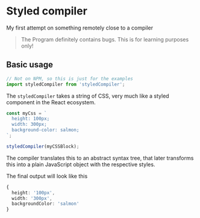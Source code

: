 # Styled compiler

My first attempt on something remotely close to a compiler

> The Program definitely contains bugs. This is for learning purposes only!

## Basic usage

```ts
// Not on NPM, so this is just for the examples
import styledCompiler from 'styledCompiler';
```

The `styledCompiler` takes a string of CSS, very much like a
styled component in the React ecosystem.

```ts
const myCss = `
  height: 100px;
  width: 300px;
  background-color: salmon;
`;

styledCompiler(myCSSBlock);
```

The compiler translates this to an abstract syntax tree, that later transforms this into a
plain JavaScript object with the respective styles.

The final output will look like this

```ts
{
  height: '100px',
  width: '300px',
  backgroundColor: 'salmon'
}
```
